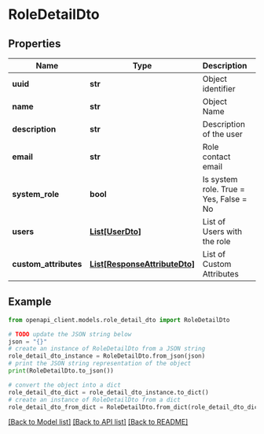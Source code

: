 # RoleDetailDto


## Properties

Name | Type | Description | Notes
------------ | ------------- | ------------- | -------------
**uuid** | **str** | Object identifier | 
**name** | **str** | Object Name | 
**description** | **str** | Description of the user | [optional] 
**email** | **str** | Role contact email | [optional] 
**system_role** | **bool** | Is system role. True &#x3D; Yes, False &#x3D; No | 
**users** | [**List[UserDto]**](UserDto.md) | List of Users with the role | 
**custom_attributes** | [**List[ResponseAttributeDto]**](ResponseAttributeDto.md) | List of Custom Attributes | [optional] 

## Example

```python
from openapi_client.models.role_detail_dto import RoleDetailDto

# TODO update the JSON string below
json = "{}"
# create an instance of RoleDetailDto from a JSON string
role_detail_dto_instance = RoleDetailDto.from_json(json)
# print the JSON string representation of the object
print(RoleDetailDto.to_json())

# convert the object into a dict
role_detail_dto_dict = role_detail_dto_instance.to_dict()
# create an instance of RoleDetailDto from a dict
role_detail_dto_from_dict = RoleDetailDto.from_dict(role_detail_dto_dict)
```
[[Back to Model list]](../README.md#documentation-for-models) [[Back to API list]](../README.md#documentation-for-api-endpoints) [[Back to README]](../README.md)


